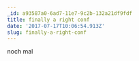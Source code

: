 ```yaml
---
_id: a93587a0-6ad7-11e7-9c2b-132a21df9fdf
title: finally a right conf
date: '2017-07-17T10:06:54.913Z'
slug: finally-a-right-conf
---
```

noch mal
